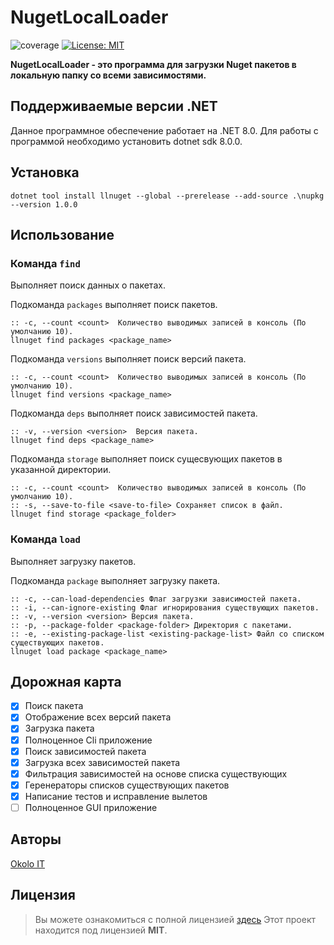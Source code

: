 # NugetLocalLoader

![coverage](https://img.shields.io/badge/version-1.0.0-blue)
[![License: MIT](https://img.shields.io/badge/License-MIT-green.svg)](https://github.com/SilverWolf2k20/OkoloIt.Utilities.Logging/blob/master/LICENSE.md)

**NugetLocalLoader - это программа для загрузки Nuget пакетов в локальную папку со всеми зависимостями.**

## Поддерживаемые версии .NET

Данное программное обеспечение работает на .NET 8.0. Для работы с программой необходимо установить dotnet sdk 8.0.0.

## Установка

``` batch
dotnet tool install llnuget --global --prerelease --add-source .\nupkg --version 1.0.0
```

## Использование

### Команда `find`

Выполняет поиск данных о пакетах.

Подкоманда `packages` выполняет поиск пакетов.

``` batch
:: -c, --count <count>  Количество выводимых записей в консоль (По умолчанию 10).
llnuget find packages <package_name>
```
Подкоманда `versions` выполняет поиск версий пакета.

``` batch
:: -c, --count <count>  Количество выводимых записей в консоль (По умолчанию 10).
llnuget find versions <package_name>
```

Подкоманда `deps` выполняет поиск зависимостей пакета.

``` batch
:: -v, --version <version>  Версия пакета.
llnuget find deps <package_name>
```

Подкоманда `storage` выполняет поиск сущесвующих пакетов в указанной директории.

``` batch
:: -c, --count <count>  Количество выводимых записей в консоль (По умолчанию 10).
:: -s, --save-to-file <save-to-file> Сохраняет список в файл.
llnuget find storage <package_folder>
```

### Команда `load`

Выполняет загрузку пакетов.

Подкоманда `package` выполняет загрузку пакета.

``` batch
:: -c, --can-load-dependencies Флаг загрузки зависимостей пакета.
:: -i, --can-ignore-existing Флаг игнорирования существующих пакетов.
:: -v, --version <version> Версия пакета.
:: -p, --package-folder <package-folder> Директория с пакетами.
:: -e, --existing-package-list <existing-package-list> Файл со списком существующих пакетов.
llnuget load package <package_name>
```

## Дорожная карта

- [X] Поиск пакета
- [X] Отображение всех версий пакета
- [X] Загрузка пакета
- [X] Полноценное Cli приложение
- [X] Поиск зависимостей пакета
- [X] Загрузка всех зависимостей пакета
- [X] Фильтрация зависимостей на основе списка существующих
- [X] Геренераторы списков существующих пакетов
- [X] Написание тестов и исправление вылетов
- [ ] Полноценное GUI приложение

## Авторы

[Okolo IT](https://vk.com/okolo_it_govnokoding)

## Лицензия
>Вы можете ознакомиться с полной лицензией [здесь](https://github.com/SilverWolf2k20/NugetLocalLoader/blob/master/LICENSE.md)
Этот проект находится под лицензией **MIT**.
